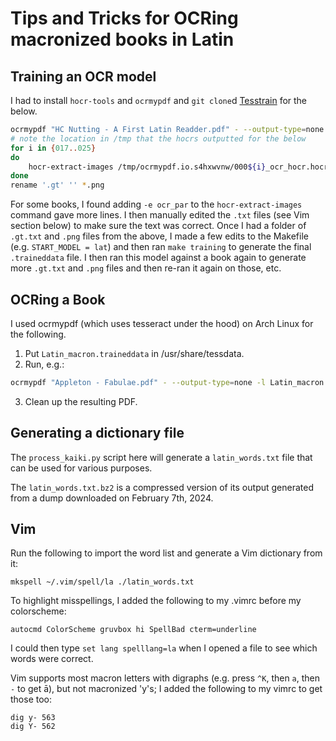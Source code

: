 # Tips and Tricks for OCRing macronized books in Latin

## Training an OCR model

I had to install `hocr-tools` and `ocrmypdf` and `git clone`d [Tesstrain](https://github.com/tesseract-ocr/tesstrain) for the below.

```sh
ocrmypdf "HC Nutting - A First Latin Readder.pdf" - --output-type=none -l Latin_macron --pages 21-30 --force-ocr --sidecar ./test.txt --oversample 400 > ./test.out -k --pdf-renderer hocr
# note the location in /tmp that the hocrs outputted for the below
for i in {017..025}
do
	hocr-extract-images /tmp/ocrmypdf.io.s4hxwvnw/000${i}_ocr_hocr.hocr -p roliv-${i}-line-%04d.gt.png 
done
rename '.gt' '' *.png
```

For some books, I found adding `-e ocr_par` to the `hocr-extract-images` command gave more lines.
I then manually edited the `.txt` files (see Vim section below) to make sure the text was correct.
Once I had a folder of `.gt.txt` and `.png` files from the above, I made a few edits to the Makefile (e.g. `START_MODEL = lat`) and then ran `make training` to generate the final `.traineddata` file.
I then ran this model against a book again to generate more `.gt.txt` and `.png` files and then re-ran it again on those, etc.

## OCRing a Book

I used ocrmypdf (which uses tesseract under the hood) on Arch Linux for the following.

1. Put `Latin_macron.traineddata` in /usr/share/tessdata.
2. Run, e.g.:
```sh
ocrmypdf "Appleton - Fabulae.pdf" - --output-type=none -l Latin_macron --pages 17-146 --force-ocr --sidecar ./test.txt --oversample 400 > ./test.out 
```
3. Clean up the resulting PDF.

## Generating a dictionary file

The `process_kaiki.py` script here will generate a `latin_words.txt` file that can be used for various purposes.

The `latin_words.txt.bz2` is a compressed version of its output generated from a dump downloaded on February 7th, 2024.
 
## Vim

Run the following to import the word list and generate a Vim dictionary from it:
```
mkspell ~/.vim/spell/la ./latin_words.txt
```
To highlight misspellings, I added the following to my .vimrc before my colorscheme:
```vim
autocmd ColorScheme gruvbox hi SpellBad cterm=underline
```
I could then type `set lang spelllang=la` when I opened a file to see which words were correct.

Vim supports most macron letters with digraphs (e.g. press `^K`, then `a`, then `-` to get ā), but not macronized 'y's; I added the following to my vimrc to get those too:
```vim
dig y- 563
dig Y- 562
```
